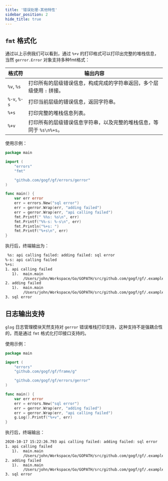 ```yaml
---
title: '错误处理-其他特性'
sidebar_position: 2
hide_title: true
---
```


## `fmt` 格式化

通过以上示例我们可以看到，通过 `%+v` 的打印格式可以打印出完整的堆栈信息，当然 `gerror.Error` 对象支持多种fmt格式：

| 格式符 | 输出内容 |
| --- | --- |
| `%v`, `%s` | 打印所有的层级错误信息，构成完成的字符串返回，多个层级使用 `:` 拼接。 |
| `%-v`, `%-s` | 打印当前层级的错误信息，返回字符串。 |
| `%+s` | 打印完整的堆栈信息列表。 |
| `%+v` | 打印所有的层级错误信息字符串，以及完整的堆栈信息，等同于 `%s\n%+s`。 |

使用示例：

```  go
package main

import (
	"errors"
	"fmt"

	"github.com/gogf/gf/errors/gerror"
)

func main() {
	var err error
	err = errors.New("sql error")
	err = gerror.Wrap(err, "adding failed")
	err = gerror.Wrap(err, "api calling failed")
	fmt.Printf(" %%s: %s\n", err)
	fmt.Printf("%%-s: %-s\n", err)
	fmt.Println("%+s: ")
	fmt.Printf("%+s\n", err)
}

```

执行后，终端输出为：

``` html
 %s: api calling failed: adding failed: sql error
%-s: api calling failed
%+s:
1. api calling failed
   1).  main.main
        /Users/john/Workspace/Go/GOPATH/src/github.com/gogf/gf/.example/other/test.go:14
2. adding failed
   1).  main.main
        /Users/john/Workspace/Go/GOPATH/src/github.com/gogf/gf/.example/other/test.go:13
3. sql error
```

## 日志输出支持

`glog` 日志管理模块天然支持对 `gerror` 错误堆栈打印支持，这种支持不是强耦合性的，而是通过 `fmt` 格式化打印接口支持的。

使用示例：

```  go
package main

import (
	"errors"
	"github.com/gogf/gf/frame/g"

	"github.com/gogf/gf/errors/gerror"
)

func main() {
	var err error
	err = errors.New("sql error")
	err = gerror.Wrap(err, "adding failed")
	err = gerror.Wrap(err, "api calling failed")
	g.Log().Printf("%+v", err)
}

```

执行后，终端输出：

``` html
2020-10-17 15:22:26.793 api calling failed: adding failed: sql error
1. api calling failed
   1).  main.main
        /Users/john/Workspace/Go/GOPATH/src/github.com/gogf/gf/.example/other/test.go:14
2. adding failed
   1).  main.main
        /Users/john/Workspace/Go/GOPATH/src/github.com/gogf/gf/.example/other/test.go:13
3. sql error
```